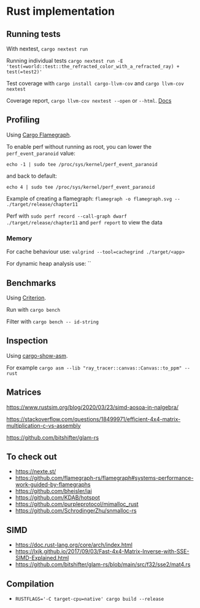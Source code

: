 # Rust implementation

## Running tests

With nextest, `cargo nextest run`

Running individual tests `cargo nextest run -E 'test(=world::test::the_refracted_color_with_a_refracted_ray) + test(=test2)'`

Test coverage with `cargo install cargo-llvm-cov` and `cargo llvm-cov nextest`

Coverage report, `cargo llvm-cov nextest --open` or `--html`. [Docs](https://lib.rs/crates/cargo-llvm-cov)

## Profiling

Using [Cargo Flamegraph](https://github.com/flamegraph-rs/flamegraph).

To enable perf without running as root, you can lower the `perf_event_paranoid` value:

`echo -1 | sudo tee /proc/sys/kernel/perf_event_paranoid`

and back to default:

`echo 4 | sudo tee /proc/sys/kernel/perf_event_paranoid`

Example of creating a flamegraph: `flamegraph -o flamegraph.svg -- ./target/release/chapter11`

Perf with `sudo perf record --call-graph dwarf ./target/release/chapter11` and `perf report` to view the data

### Memory

For cache behaviour use: `valgrind --tool=cachegrind ./target/<app>`

For dynamic heap analysis use: ``
## Benchmarks

Using [Criterion](https://github.com/bheisler/criterion.rs).

Run with `cargo bench`

Filter with `cargo bench -- id-string`

## Inspection

Using [cargo-show-asm](https://github.com/pacak/cargo-show-asm).

For example `cargo asm --lib "ray_tracer::canvas::Canvas::to_ppm" --rust`

## Matrices

https://www.rustsim.org/blog/2020/03/23/simd-aosoa-in-nalgebra/

https://stackoverflow.com/questions/18499971/efficient-4x4-matrix-multiplication-c-vs-assembly

https://github.com/bitshifter/glam-rs

## To check out

- https://nexte.st/
- https://github.com/flamegraph-rs/flamegraph#systems-performance-work-guided-by-flamegraphs
- https://github.com/bheisler/iai
- https://github.com/KDAB/hotspot
- https://github.com/purpleprotocol/mimalloc_rust
- https://github.com/SchrodingerZhu/snmalloc-rs

## SIMD

- https://doc.rust-lang.org/core/arch/index.html
- https://lxjk.github.io/2017/09/03/Fast-4x4-Matrix-Inverse-with-SSE-SIMD-Explained.html
- https://github.com/bitshifter/glam-rs/blob/main/src/f32/sse2/mat4.rs

## Compilation

- `RUSTFLAGS='-C target-cpu=native' cargo build --release`
